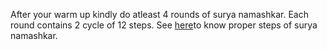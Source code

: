 After your warm up kindly do atleast 4 rounds of surya namashkar.
Each round contains 2 cycle of 12 steps.
See [here](http://www.artofliving.org/in-en/yoga/yoga-poses/sun-salutation)to know proper steps of surya namashkar.

